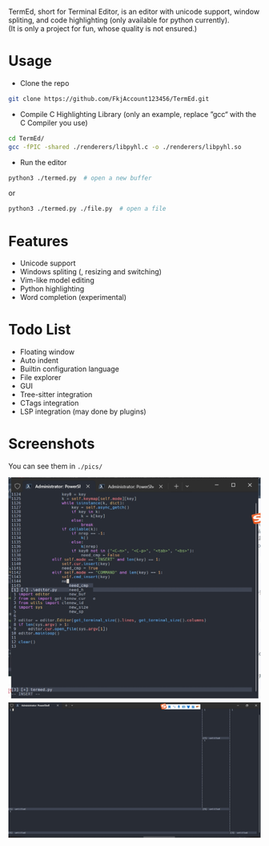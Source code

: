 TermEd, short for Terminal Editor, is an editor with unicode support, window spliting, and code highlighting (only available for python currently).  
(It is only a project for fun, whose quality is not ensured.)
# Usage
- Clone the repo
``` bash
git clone https://github.com/FkjAccount123456/TermEd.git
```
- Compile C Highlighting Library (only an example, replace ”gcc“ with the C Compiler you use)
``` bash
cd TermEd/
gcc -fPIC -shared ./renderers/libpyhl.c -o ./renderers/libpyhl.so
```
- Run the editor
``` bash
python3 ./termed.py  # open a new buffer
```
or
``` bash
python3 ./termed.py ./file.py  # open a file
```
# Features
- Unicode support
- Windows spliting (, resizing and switching)
- Vim-like model editing
- Python highlighting
- Word completion (experimental)
# Todo List
- Floating window
- Auto indent
- Builtin configuration language
- File explorer
- GUI
- Tree-sitter integration
- CTags integration
- LSP integration (may done by plugins)
# Screenshots
You can see them in ```./pics/```

![](/pics/微信截图_20250501094850.png "Editing python file")
![](/pics/微信截图_20250429211040.png "Splited to many windows")
